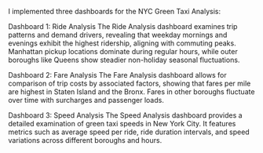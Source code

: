 I implemented three dashboards for the NYC Green Taxi Analysis:

Dashboard 1: Ride Analysis
The Ride Analysis dashboard examines trip patterns and demand drivers, revealing that weekday mornings and evenings exhibit the highest ridership, aligning with commuting peaks. Manhattan pickup locations dominate during regular hours, while outer boroughs like Queens show steadier non-holiday seasonal fluctuations.

Dashboard 2: Fare Analysis
The Fare Analysis dashboard allows for comparison of trip costs by associated factors, showing that fares per mile are highest in Staten Island and the Bronx. Fares in other boroughs fluctuate over time with surcharges and passenger loads.

Dashboard 3: Speed Analysis
The Speed Analysis dashboard provides a detailed examination of green taxi speeds in New York City. It features metrics such as average speed per ride, ride duration intervals, and speed variations across different boroughs and hours.
